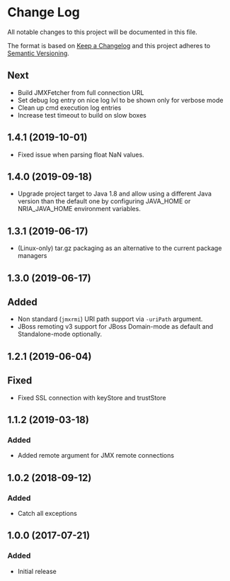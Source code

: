# Change Log
All notable changes to this project will be documented in this file.

The format is based on [Keep a Changelog](http://keepachangelog.com/)
and this project adheres to [Semantic Versioning](http://semver.org/).

## Next

- Build JMXFetcher from full connection URL
- Set debug log entry on nice log lvl to be shown only for verbose mode
- Clean up cmd execution log entries
- Increase test timeout to build on slow boxes

## 1.4.1 (2019-10-01)
- Fixed issue when parsing float NaN values.

## 1.4.0 (2019-09-18)
- Upgrade project target to Java 1.8 and allow using a different Java version than 
the default one by configuring JAVA_HOME or NRIA_JAVA_HOME environment variables.

## 1.3.1 (2019-06-17)
- (Linux-only) tar.gz packaging as an alternative to the current package managers

## 1.3.0 (2019-06-17)
## Added
- Non standard (`jmxrmi`) URI path support via `-uriPath` argument.
- JBoss remoting v3 support for JBoss Domain-mode as default and Standalone-mode
  optionally.

## 1.2.1 (2019-06-04)
## Fixed
- Fixed SSL connection with keyStore and trustStore 

## 1.1.2 (2019-03-18)
### Added
- Added remote argument for JMX remote connections

## 1.0.2 (2018-09-12)
### Added
- Catch all exceptions

## 1.0.0 (2017-07-21)
### Added
- Initial release
